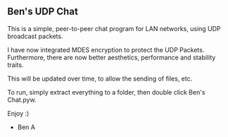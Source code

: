 ## Ben's UDP Chat
This is a simple, peer-to-peer chat program for LAN networks, using
UDP broadcast packets.

I have now integrated MDES encryption to protect the UDP Packets.
Furthermore, there are now better aesthetics, performance and stability traits.

This will be updated over time, to allow the sending of files, etc.

To run, simply extract everything to a folder, 
then double click Ben's Chat.pyw.

Enjoy :)

- Ben A
